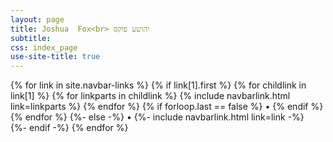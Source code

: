 ```yaml
---
layout: page
title: Joshua  Fox<br> יהושע פוקס
subtitle:
css: index_page
use-site-title: true
---
```

<div id="central-indexpage">
 {% for link in site.navbar-links %}
  {% if link[1].first %}
      {% for childlink in link[1] %}
        {% for linkparts in childlink %}
          {% include navbarlink.html link=linkparts %} 
        {% endfor %}
        {% if forloop.last == false %}
        •
        {% endif %}
      {% endfor %}
  {%- else -%} •
    {%- include navbarlink.html link=link -%}
 <br/>  
  {%- endif -%}
{% endfor %}
</div>
 